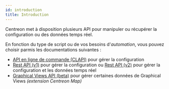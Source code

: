 ```yaml
---
id: introduction
title: Introduction
---
```


Centreon met à disposition plusieurs API pour manipuler ou récupérer la
configuration ou des données temps réel.

En fonction du type de script ou de vos besoins d'*automation*, vous pouvez
choisir parmis les documentations suivantes :

- [API en ligne de commande (CLAPI)](clapi.html) pour gérer la configuration
- [Rest API (v1)](rest-api-v1.html) pour gérer la configuration ou [Rest API
  (v2)](rest-api-v2.html) pour gérer la configuration et les données temps réel
- [Graphical Views API (beta)](graph-views-api.html) pour gérer certaines
  données de Graphical Views *(extension Centreon Map)*
